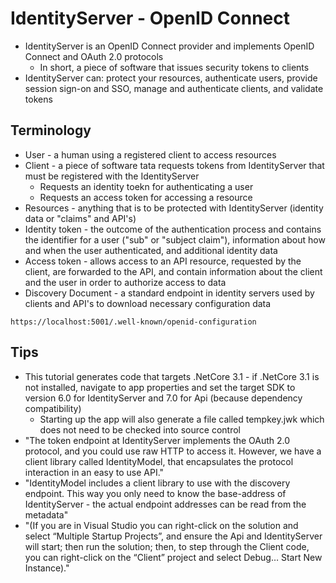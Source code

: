 # IdentityServer - OpenID Connect
* IdentityServer is an OpenID Connect provider and implements OpenID Connect and OAuth 2.0 protocols
    * In short, a piece of software that issues security tokens to clients
* IdentityServer can: protect your resources, authenticate users, provide session sign-on and SSO, manage and authenticate clients, and validate tokens

## Terminology
* User - a human using a registered client to access resources
* Client - a piece of software tata requests tokens from IdentityServer that must be registered with the IdentityServer
    * Requests an identity toekn for authenticating a user
    * Requests an access token for accessing a resource
* Resources - anything that is to be protected with IdentityServer (identity data or "claims" and API's)
* Identity token - the outcome of the authentication process and contains the identifier for a user ("sub" or "subject claim"), information about how and when the user authenticated, and additional identity data
* Access token - allows access to an API resource, requested by the client, are forwarded to the API, and contain information about the client and the user in order to authorize access to data
* Discovery Document - a standard endpoint in identity servers used by clients and API's to download necessary configuration data
```
https://localhost:5001/.well-known/openid-configuration
```
## Tips
* This tutorial generates code that targets .NetCore 3.1 - if .NetCore 3.1 is not installed, navigate to app properties and set the target SDK to version 6.0 for IdentityServer and 7.0 for Api (because dependency compatibility)
    * Starting up the app will also generate a file called tempkey.jwk which does not need to be checked into source control
* "The token endpoint at IdentityServer implements the OAuth 2.0 protocol, and you could use raw HTTP to access it. However, we have a client library called IdentityModel, that encapsulates the protocol interaction in an easy to use API."
* "IdentityModel includes a client library to use with the discovery endpoint. This way you only need to know the base-address of IdentityServer - the actual endpoint addresses can be read from the metadata"
* "(If you are in Visual Studio you can right-click on the solution and select “Multiple Startup Projects”, and ensure the Api and IdentityServer will start; then run the solution; then, to step through the Client code, you can right-click on the “Client” project and select Debug… Start New Instance)."